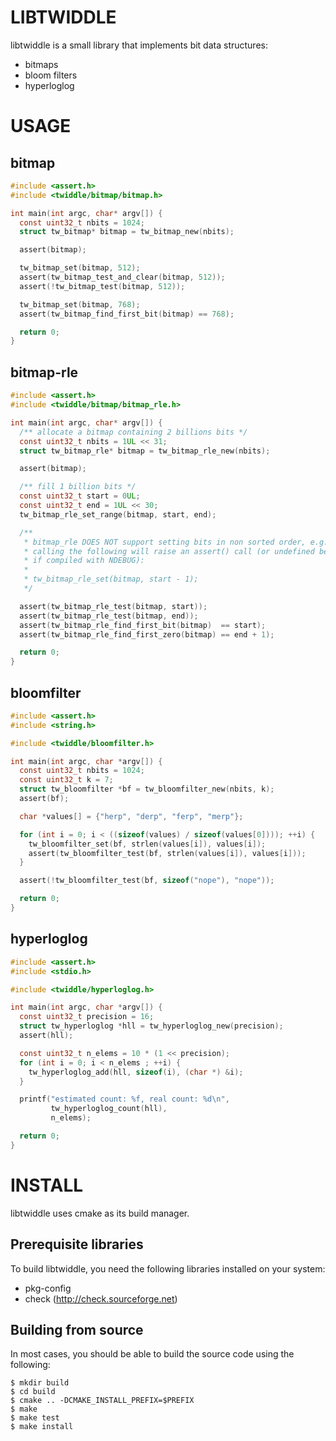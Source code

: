 LIBTWIDDLE
==========

libtwiddle is a small library that implements bit data structures:

  * bitmaps
  * bloom filters
  * hyperloglog

USAGE
=====

bitmap
------

```C
#include <assert.h>
#include <twiddle/bitmap/bitmap.h>

int main(int argc, char* argv[]) {
  const uint32_t nbits = 1024;
  struct tw_bitmap* bitmap = tw_bitmap_new(nbits);

  assert(bitmap);

  tw_bitmap_set(bitmap, 512);
  assert(tw_bitmap_test_and_clear(bitmap, 512));
  assert(!tw_bitmap_test(bitmap, 512));

  tw_bitmap_set(bitmap, 768);
  assert(tw_bitmap_find_first_bit(bitmap) == 768);

  return 0;
}
```

bitmap-rle
------

```C
#include <assert.h>
#include <twiddle/bitmap/bitmap_rle.h>

int main(int argc, char* argv[]) {
  /** allocate a bitmap containing 2 billions bits */
  const uint32_t nbits = 1UL << 31;
  struct tw_bitmap_rle* bitmap = tw_bitmap_rle_new(nbits);

  assert(bitmap);

  /** fill 1 billion bits */
  const uint32_t start = 0UL;
  const uint32_t end = 1UL << 30;
  tw_bitmap_rle_set_range(bitmap, start, end);

  /**
   * bitmap_rle DOES NOT support setting bits in non sorted order, e.g.
   * calling the following will raise an assert() call (or undefined behaviour
   * if compiled with NDEBUG):
   *
   * tw_bitmap_rle_set(bitmap, start - 1);
   */

  assert(tw_bitmap_rle_test(bitmap, start));
  assert(tw_bitmap_rle_test(bitmap, end));
  assert(tw_bitmap_rle_find_first_bit(bitmap)  == start);
  assert(tw_bitmap_rle_find_first_zero(bitmap) == end + 1);

  return 0;
}
```

bloomfilter
-----------

```C
#include <assert.h>
#include <string.h>

#include <twiddle/bloomfilter.h>

int main(int argc, char *argv[]) {
  const uint32_t nbits = 1024;
  const uint32_t k = 7;
  struct tw_bloomfilter *bf = tw_bloomfilter_new(nbits, k);
  assert(bf);

  char *values[] = {"herp", "derp", "ferp", "merp"};

  for (int i = 0; i < ((sizeof(values) / sizeof(values[0]))); ++i) {
    tw_bloomfilter_set(bf, strlen(values[i]), values[i]);
    assert(tw_bloomfilter_test(bf, strlen(values[i]), values[i]));
  }

  assert(!tw_bloomfilter_test(bf, sizeof("nope"), "nope"));

  return 0;
}
```

hyperloglog
-----------

```C
#include <assert.h>
#include <stdio.h>

#include <twiddle/hyperloglog.h>

int main(int argc, char *argv[]) {
  const uint32_t precision = 16;
  struct tw_hyperloglog *hll = tw_hyperloglog_new(precision);
  assert(hll);

  const uint32_t n_elems = 10 * (1 << precision);
  for (int i = 0; i < n_elems ; ++i) {
    tw_hyperloglog_add(hll, sizeof(i), (char *) &i);
  }

  printf("estimated count: %f, real count: %d\n",
         tw_hyperloglog_count(hll),
         n_elems);

  return 0;
}
```

INSTALL
=======

libtwiddle uses cmake as its build manager.

Prerequisite libraries
----------------------

To build libtwiddle, you need the following libraries installed on
your system:

  * pkg-config
  * check (http://check.sourceforge.net)

Building from source
--------------------

In most cases, you should be able to build the source code using the following:

    $ mkdir build
    $ cd build
    $ cmake .. -DCMAKE_INSTALL_PREFIX=$PREFIX
    $ make
    $ make test
    $ make install
